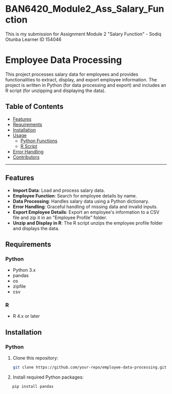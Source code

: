 # BAN6420_Module2_Ass_Salary_Function
This is my submission for Assignment Module 2 "Salary Function" - Sodiq Otunba Learner ID 154046

# Employee Data Processing

This project processes salary data for employees and provides functionalities to extract, display, and export employee information. The project is written in Python (for data processing and export) and includes an R script (for unzipping and displaying the data).

## Table of Contents

- [Features](#features)
- [Requirements](#requirements)
- [Installation](#installation)
- [Usage](#usage)
  - [Python Functions](#python-functions)
  - [R Script](#r-script)
- [Error Handling](#error-handling)
- [Contributors](#contributors)

---

## Features

- **Import Data**: Load and process salary data.
- **Employee Function**: Search for employee details by name.
- **Data Processing**: Handles salary data using a Python dictionary.
- **Error Handling**: Graceful handling of missing data and invalid inputs.
- **Export Employee Details**: Export an employee's information to a CSV file and zip it in an "Employee Profile" folder.
- **Unzip and Display in R**: The R script unzips the employee profile folder and displays the data.

## Requirements

### Python

- Python 3.x
- pandas
- os
- zipfile
- csv

### R

- R 4.x or later

## Installation

### Python

1. Clone this repository:
   ```bash
   git clone https://github.com/your-repo/employee-data-processing.git
2. Install required Python packages:
```bash
   pip install pandas
